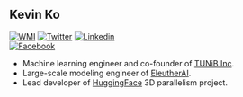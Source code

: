 ## Kevin Ko

[![WMI](https://img.shields.io/badge/WHOAMI-black?logo=Webflow&logoColor=white)](https://sooftware.io/resume/)
[![Twitter](https://img.shields.io/badge/twitter-black?logo=twitter&logoColor=white&link=https://twitter.com/hyunwoongko)](https://twitter.com/hyunwoongko)
[![Linkedin](https://img.shields.io/badge/LinkedIn-black?logo=Linkedin&logoColor=white&link=https://www.linkedin.com/in/hyunwoongko/)](https://www.linkedin.com/in/hyunwoongko/)	
[![Facebook](https://img.shields.io/badge/facebook-black?logo=facebook&logoColor=white&link=https://www.facebook.com/hyunwoongko)](https://www.facebook.com/hyunwoongko)

- Machine learning engineer and co-founder of [TUNiB Inc](https://github.com/tunib-ai).
- Large-scale modeling engineer of [EleutherAI](https://github.com/eleutherai).
- Lead developer of [HuggingFace](https://github.com/huggingface) 3D parallelism project.
